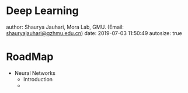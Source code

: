 Deep Learning
========================================================
author: Shaurya Jauhari, Mora Lab, GMU. (Email: shauryajauhari@gzhmu.edu.cn)
date: 2019-07-03 11:50:49
autosize: true

RoadMap
========================================================

- Neural Networks
  - Introduction
  - 

